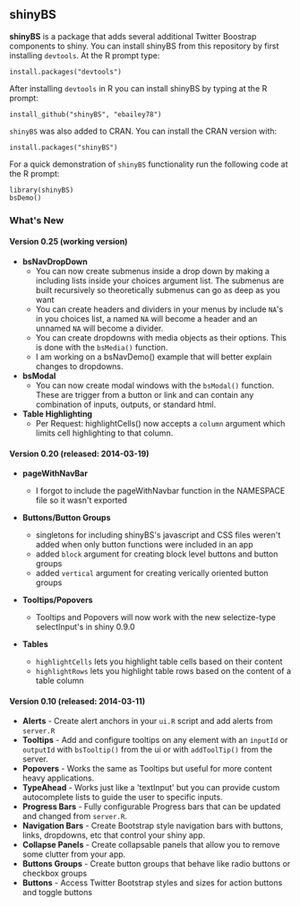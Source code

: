 shinyBS
-------

**shinyBS** is a package that adds several additional Twitter Boostrap components to shiny.
You can install shinyBS from this repository by first installing `devtools`. At the R prompt type:

```
install.packages("devtools")
```

After installing `devtools` in R you can install shinyBS by typing at the R prompt: 

```
install_github("shinyBS", "ebailey78")
```

`shinyBS` was also added to CRAN. You can install the CRAN version with:

```
install.packages("shinyBS")
```

For a quick demonstration of `shinyBS` functionality run the following code at the R prompt:

```
library(shinyBS)
bsDemo()
```

### What's New

#### Version 0.25 (working version)

* **bsNavDropDown**
  * You can now create submenus inside a drop down by making a including lists inside your choices argument list. The submenus are built recursively so theoretically submenus can go as deep as you want
  * You can create headers and dividers in your menus by include `NA`'s in you choices list, a named `NA` will become a header and an unnamed `NA` will become a divider.
  * You can create dropdowns with media objects as their options. This is done with the `bsMedia()` function. 
  * I am working on a bsNavDemo() example that will better explain changes to dropdowns.
* **bsModal**
  * You can now create modal windows with the `bsModal()` function. These are trigger from a button or link and can contain any combination of inputs, outputs, or standard html.
* **Table Highlighting**
  * Per Request: highlightCells() now accepts a `column` argument which limits cell highlighting to that column.

#### Version 0.20 (released: 2014-03-19)

* **pageWithNavBar**
  * I forgot to include the pageWithNavbar function in the NAMESPACE file so it wasn't exported
* **Buttons/Button Groups** 
  * singletons for including shinyBS's javascript and CSS files weren't added when only button functions were included in an app
  * added `block` argument for creating block level buttons and button groups
  * added `vertical` argument for creating verically oriented button groups
  
* **Tooltips/Popovers**
  * Tooltips and Popovers will now work with the new selectize-type selectInput's in shiny 0.9.0
* **Tables**
  * `highlightCells` lets you highlight table cells based on their content
  * `highlightRows` lets you highlight table rows based on the content of a table column

#### Version 0.10 (released: 2014-03-11)

* **Alerts** - Create alert anchors in your `ui.R` script and add alerts from `server.R`
* **Tooltips** - Add and configure tooltips on any element with an `inputId` or `outputId` with `bsTooltip()` from the ui or with `addToolTip()` from the server.
* **Popovers** - Works the same as Tooltips but useful for more content heavy applications.
* **TypeAhead** - Works just like a 'textInput' but you can provide custom autocomplete lists to guide the user to specific inputs.
* **Progress Bars** - Fully configurable Progress bars that can be updated and changed from `server.R`.
* **Navigation Bars** - Create Bootstrap style navigation bars with buttons, links, dropdowns, etc that control your shiny app.
* **Collapse Panels** - Create collapsable panels that allow you to remove some clutter from your app.
* **Buttons Groups** - Create button groups that behave like radio buttons or checkbox groups
* **Buttons** - Access Twitter Bootstrap styles and sizes for action buttons and toggle buttons

